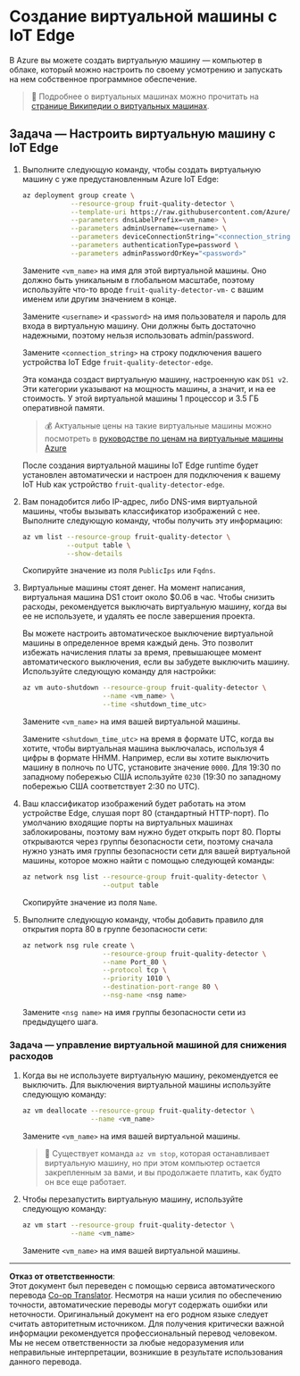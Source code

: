 <!--
CO_OP_TRANSLATOR_METADATA:
{
  "original_hash": "24dc783a600e20251211987b36370e93",
  "translation_date": "2025-08-26T22:01:57+00:00",
  "source_file": "4-manufacturing/lessons/3-run-fruit-detector-edge/vm-iotedge.md",
  "language_code": "ru"
}
-->
# Создание виртуальной машины с IoT Edge

В Azure вы можете создать виртуальную машину — компьютер в облаке, который можно настроить по своему усмотрению и запускать на нем собственное программное обеспечение.

> 💁 Подробнее о виртуальных машинах можно прочитать на [странице Википедии о виртуальных машинах](https://wikipedia.org/wiki/Virtual_machine).

## Задача — Настроить виртуальную машину с IoT Edge

1. Выполните следующую команду, чтобы создать виртуальную машину с уже предустановленным Azure IoT Edge:

    ```sh
    az deployment group create \
                --resource-group fruit-quality-detector \
                --template-uri https://raw.githubusercontent.com/Azure/iotedge-vm-deploy/1.2.0/edgeDeploy.json \
                --parameters dnsLabelPrefix=<vm_name> \
                --parameters adminUsername=<username> \
                --parameters deviceConnectionString="<connection_string>" \
                --parameters authenticationType=password \
                --parameters adminPasswordOrKey="<password>"
    ```

    Замените `<vm_name>` на имя для этой виртуальной машины. Оно должно быть уникальным в глобальном масштабе, поэтому используйте что-то вроде `fruit-quality-detector-vm-` с вашим именем или другим значением в конце.

    Замените `<username>` и `<password>` на имя пользователя и пароль для входа в виртуальную машину. Они должны быть достаточно надежными, поэтому нельзя использовать admin/password.

    Замените `<connection_string>` на строку подключения вашего устройства IoT Edge `fruit-quality-detector-edge`.

    Эта команда создаст виртуальную машину, настроенную как `DS1 v2`. Эти категории указывают на мощность машины, а значит, и на ее стоимость. У этой виртуальной машины 1 процессор и 3.5 ГБ оперативной памяти.

    > 💰 Актуальные цены на такие виртуальные машины можно посмотреть в [руководстве по ценам на виртуальные машины Azure](https://azure.microsoft.com/pricing/details/virtual-machines/linux/?WT.mc_id=academic-17441-jabenn)

    После создания виртуальной машины IoT Edge runtime будет установлен автоматически и настроен для подключения к вашему IoT Hub как устройство `fruit-quality-detector-edge`.

1. Вам понадобится либо IP-адрес, либо DNS-имя виртуальной машины, чтобы вызывать классификатор изображений с нее. Выполните следующую команду, чтобы получить эту информацию:

    ```sh
    az vm list --resource-group fruit-quality-detector \
               --output table \
               --show-details
    ```

    Скопируйте значение из поля `PublicIps` или `Fqdns`.

1. Виртуальные машины стоят денег. На момент написания, виртуальная машина DS1 стоит около $0.06 в час. Чтобы снизить расходы, рекомендуется выключать виртуальную машину, когда вы ее не используете, и удалять ее после завершения проекта.

    Вы можете настроить автоматическое выключение виртуальной машины в определенное время каждый день. Это позволит избежать начисления платы за время, превышающее момент автоматического выключения, если вы забудете выключить машину. Используйте следующую команду для настройки:

    ```sh
    az vm auto-shutdown --resource-group fruit-quality-detector \
                        --name <vm_name> \
                        --time <shutdown_time_utc>
    ```

    Замените `<vm_name>` на имя вашей виртуальной машины.

    Замените `<shutdown_time_utc>` на время в формате UTC, когда вы хотите, чтобы виртуальная машина выключалась, используя 4 цифры в формате HHMM. Например, если вы хотите выключить машину в полночь по UTC, установите значение `0000`. Для 19:30 по западному побережью США используйте `0230` (19:30 по западному побережью США соответствует 2:30 по UTC).

1. Ваш классификатор изображений будет работать на этом устройстве Edge, слушая порт 80 (стандартный HTTP-порт). По умолчанию входящие порты на виртуальных машинах заблокированы, поэтому вам нужно будет открыть порт 80. Порты открываются через группы безопасности сети, поэтому сначала нужно узнать имя группы безопасности сети для вашей виртуальной машины, которое можно найти с помощью следующей команды:

    ```sh
    az network nsg list --resource-group fruit-quality-detector \
                        --output table
    ```

    Скопируйте значение из поля `Name`.

1. Выполните следующую команду, чтобы добавить правило для открытия порта 80 в группе безопасности сети:

    ```sh
    az network nsg rule create \
                        --resource-group fruit-quality-detector \
                        --name Port_80 \
                        --protocol tcp \
                        --priority 1010 \
                        --destination-port-range 80 \
                        --nsg-name <nsg name>
    ```

    Замените `<nsg name>` на имя группы безопасности сети из предыдущего шага.

### Задача — управление виртуальной машиной для снижения расходов

1. Когда вы не используете виртуальную машину, рекомендуется ее выключить. Для выключения виртуальной машины используйте следующую команду:

    ```sh
    az vm deallocate --resource-group fruit-quality-detector \
                     --name <vm_name>
    ```

    Замените `<vm_name>` на имя вашей виртуальной машины.

    > 💁 Существует команда `az vm stop`, которая останавливает виртуальную машину, но при этом компьютер остается закрепленным за вами, и вы продолжаете платить, как будто он все еще работает.

1. Чтобы перезапустить виртуальную машину, используйте следующую команду:

    ```sh
    az vm start --resource-group fruit-quality-detector \
                --name <vm_name>
    ```

    Замените `<vm_name>` на имя вашей виртуальной машины.

---

**Отказ от ответственности**:  
Этот документ был переведен с помощью сервиса автоматического перевода [Co-op Translator](https://github.com/Azure/co-op-translator). Несмотря на наши усилия по обеспечению точности, автоматические переводы могут содержать ошибки или неточности. Оригинальный документ на его родном языке следует считать авторитетным источником. Для получения критически важной информации рекомендуется профессиональный перевод человеком. Мы не несем ответственности за любые недоразумения или неправильные интерпретации, возникшие в результате использования данного перевода.